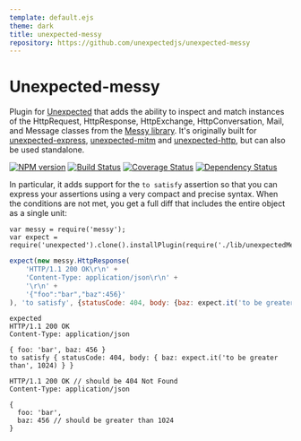 ```yaml
---
template: default.ejs
theme: dark
title: unexpected-messy
repository: https://github.com/unexpectedjs/unexpected-messy
---
```


# Unexpected-messy

Plugin for [Unexpected](https://github.com/unexpectedjs/unexpected) that adds the ability to inspect and match instances of the HttpRequest, HttpResponse, HttpExchange, HttpConversation, Mail, and Message classes from the [Messy library](https://github.com/papandreou/messy). It's originally built for [unexpected-express](https://github.com/unexpectedjs/unexpected-express), [unexpected-mitm](https://github.com/unexpectedjs/unexpected-mitm) and [unexpected-http](https://github.com/unexpectedjs/unexpected-http), but can also be used standalone.

[![NPM version](https://badge.fury.io/js/unexpected-messy.svg)](http://badge.fury.io/js/unexpected-messy)
[![Build Status](https://travis-ci.org/unexpectedjs/unexpected-messy.svg?branch=master)](https://travis-ci.org/unexpectedjs/unexpected-messy)
[![Coverage Status](https://coveralls.io/repos/unexpectedjs/unexpected-messy/badge.svg)](https://coveralls.io/r/unexpectedjs/unexpected-messy)
[![Dependency Status](https://david-dm.org/unexpectedjs/unexpected-messy.svg)](https://david-dm.org/unexpectedjs/unexpected-express)

In particular, it adds support for the `to satisfy` assertion so that you can express your assertions using a very compact and precise syntax. When the conditions are not met, you get a full diff that includes the entire object as a single unit:

```js#evaluate:false
var messy = require('messy');
var expect = require('unexpected').clone().installPlugin(require('./lib/unexpectedMessy'));
```
```js
expect(new messy.HttpResponse(
    'HTTP/1.1 200 OK\r\n' +
    'Content-Type: application/json\r\n' +
    '\r\n' +
    '{"foo":"bar","baz":456}'
), 'to satisfy', {statusCode: 404, body: {baz: expect.it('to be greater than', 1024)}});
```

```output
expected
HTTP/1.1 200 OK
Content-Type: application/json

{ foo: 'bar', baz: 456 }
to satisfy { statusCode: 404, body: { baz: expect.it('to be greater than', 1024) } }

HTTP/1.1 200 OK // should be 404 Not Found
Content-Type: application/json

{
  foo: 'bar',
  baz: 456 // should be greater than 1024
}
```
